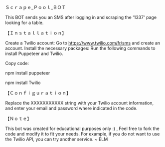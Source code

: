 Ｓｃｒａｐｅ_Ｐｏｏｌ_ＢＯＴ

This BOT sends you an SMS after logging in and scraping the '1337' page looking for a table.

【﻿Ｉｎｓｔａｌｌａｔｉｏｎ】

Create a Twilio account: Go to https://www.twilio.com/fr/sms and create an account.
Install the necessary packages: Run the following commands to install Puppeteer and Twilio.

Copy code:

npm install puppeteer

npm install Twilio

【﻿Ｃｏｎｆｉｇｕｒａｔｉｏｎ】

Replace the XXXXXXXXXXX string with your Twilio account information, and enter your email and password where indicated in the code.

【﻿Ｎｏｔｅ】

This bot was created for educational purposes only :) , Feel free to fork the code and modify it to fit your needs. For example, if you do not want to use the Twilio API, you can try another service. ~ ELM
